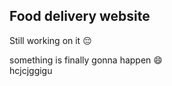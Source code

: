 ## Food delivery website 

Still working on it 😔 

something is finally gonna happen 😄  
hcjcjggigu
